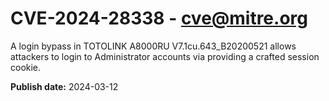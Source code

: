 # CVE-2024-28338 - cve@mitre.org

A login bypass in TOTOLINK A8000RU V7.1cu.643_B20200521 allows attackers to login to Administrator accounts via providing a crafted session cookie.

**Publish date:** 2024-03-12
